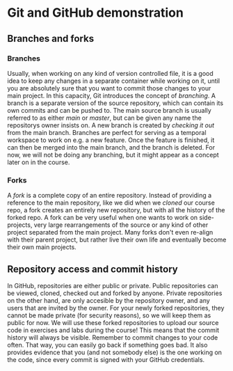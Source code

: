 # Git and GitHub demonstration
## Branches and forks
### Branches
Usually, when working on any kind of version controlled file, it is a good idea to keep any changes in a separate container while working on it, until you are absolutely sure that you want to commit those changes to your main project. In this capacity, Git introduces the concept of <i>branching</i>. A branch is a separate version of the source repository, which can contain its own commits and can be pushed to. The main source branch is usually referred to as either <i>main</i> or <i>master</i>, but can be given any name the repositorys owner insists on. A new branch is created by <i>checking it out</i> from the main branch. Branches are perfect for serving as a temporal workspace to work on e.g. a new feature. Once the feature is finished, it can then be merged into the main branch, and the branch is deleted. For now, we will not be doing any branching, but it might appear as a concept later on in the course.

### Forks
A <i>fork</i> is a complete copy of an entire repository. Instead of providing a reference to the main repository, like we did when we <i>cloned</i> our course repo, a fork creates an entirely new repository, but with all the history of the forked repo. A fork can be very useful when one wants to work on side-projects, very large rearrangements of the source or any kind of other project separated from the main project. Many forks don't even re-align with their parent project, but rather live their own life and eventually become their own main projects. 

## Repository access and commit history
In GitHub, repositories are either public or private. Public repositories can be viewed, cloned, checked out and forked by anyone. Private repositories on the other hand, are only accesible by the repository owner, and any users that are invited by the owner. For your newly forked repositories, they cannot be made private (for security reasons), so we will keep them as public for now. We will use these forked repositories to upload our source code in exercises and labs during the course! This means that the commit history will always be visible. Remember to commit changes to your code often. That way, you can easily go back if something goes bad. It also provides evidence that you (and not somebody else) is the one working on the code, since every commit is signed with your GitHub credentials.


